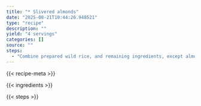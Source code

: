 ```yaml
---
title: "* Slivered almonds"
date: "2025-08-21T10:44:26.948521"
type: "recipe"
description: ""
yield: "4 servings"
categories: []
source: ""
steps:
  - "Combine prepared wild rice, and remaining ingredients, except almonds. Place in greased 9x9 casserole. Sprinkle with slivered almonds. Bake at 350° oven for 40 minutes."
---
```


{{< recipe-meta >}}

{{< ingredients >}}

{{< steps >}}
